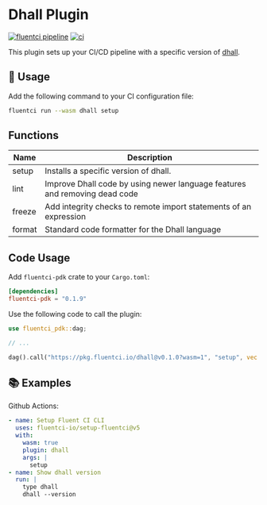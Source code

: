 # Dhall Plugin

[![fluentci pipeline](https://shield.fluentci.io/x/dhall)](https://pkg.fluentci.io/dhall)
[![ci](https://github.com/fluentci-io/dhall-plugin/actions/workflows/ci.yml/badge.svg)](https://github.com/fluentci-io/dhall-plugin/actions/workflows/ci.yml)

This plugin sets up your CI/CD pipeline with a specific version of [dhall](https://github.com/dhall-lang/dhall-lang).

## 🚀 Usage

Add the following command to your CI configuration file:

```bash
fluentci run --wasm dhall setup
```

## Functions

| Name   | Description                                |
| ------ | ------------------------------------------ |
| setup  | Installs a specific version of dhall.      |
| lint   | Improve Dhall code by using newer language features and removing dead code |
| freeze | Add integrity checks to remote import statements of an expression |
| format | Standard code formatter for the Dhall language |

## Code Usage

Add `fluentci-pdk` crate to your `Cargo.toml`:

```toml
[dependencies]
fluentci-pdk = "0.1.9"
```

Use the following code to call the plugin:

```rust
use fluentci_pdk::dag;

// ...

dag().call("https://pkg.fluentci.io/dhall@v0.1.0?wasm=1", "setup", vec!["latest"])?;
```

## 📚 Examples

Github Actions:

```yaml
- name: Setup Fluent CI CLI
  uses: fluentci-io/setup-fluentci@v5
  with:
    wasm: true
    plugin: dhall
    args: |
      setup
- name: Show dhall version
  run: |
    type dhall
    dhall --version
```
